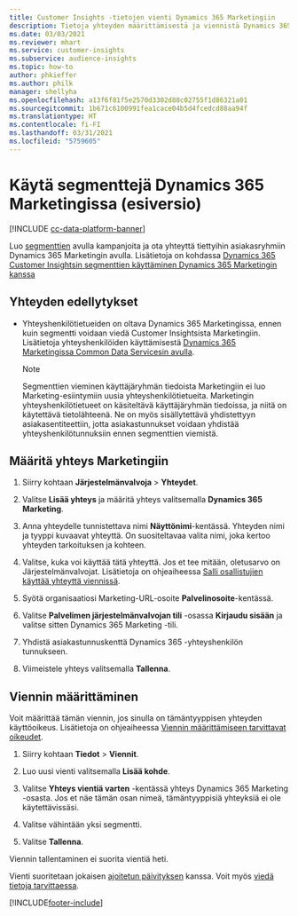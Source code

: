 ```yaml
---
title: Customer Insights -tietojen vienti Dynamics 365 Marketingiin
description: Tietoja yhteyden määrittämisestä ja viennistä Dynamics 365 Marketingiin.
ms.date: 03/03/2021
ms.reviewer: mhart
ms.service: customer-insights
ms.subservice: audience-insights
ms.topic: how-to
author: phkieffer
ms.author: philk
manager: shellyha
ms.openlocfilehash: a13f6f81f5e2570d3302d88c02755f1d86321a01
ms.sourcegitcommit: 1b671c6100991fea1cace04b5d4fcedcd88aa94f
ms.translationtype: HT
ms.contentlocale: fi-FI
ms.lasthandoff: 03/31/2021
ms.locfileid: "5759605"
---
```

# <a name="use-segments-in-dynamics-365-marketing-preview"></a>Käytä segmenttejä Dynamics 365 Marketingissa (esiversio)

[!INCLUDE [cc-data-platform-banner](../includes/cc-data-platform-banner.md)]

Luo [segmenttien](segments.md) avulla kampanjoita ja ota yhteyttä tiettyihin asiakasryhmiin Dynamics 365 Marketingin avulla. Lisätietoja on kohdassa [Dynamics 365 Customer Insightsin segmenttien käyttäminen Dynamics 365 Marketingin kanssa](/dynamics365/marketing/customer-insights-segments)

## <a name="prerequisite-for-a-connection"></a>Yhteyden edellytykset

- Yhteyshenkilötietueiden on oltava Dynamics 365 Marketingissa, ennen kuin segmentti voidaan viedä Customer Insightsista Marketingiin. Lisätietoja yhteyshenkilöiden käyttämisestä [Dynamics 365 Marketingissa Common Data Servicesin avulla](connect-power-query.md).

  > [!NOTE]
  > Segmenttien vieminen käyttäjäryhmän tiedoista Marketingiin ei luo Marketing-esiintymiin uusia yhteyshenkilötietueita. Marketingin yhteyshenkilötietueet on käsiteltävä käyttäjäryhmän tiedoissa, ja niitä on käytettävä tietolähteenä. Ne on myös sisällytettävä yhdistettyyn asiakasentiteettiin, jotta asiakastunnukset voidaan yhdistää yhteyshenkilötunnuksiin ennen segmenttien viemistä.

## <a name="set-up-connection-to-marketing"></a>Määritä yhteys Marketingiin

1. Siirry kohtaan **Järjestelmänvalvoja** > **Yhteydet**.

1. Valitse **Lisää yhteys** ja määritä yhteys valitsemalla **Dynamics 365 Marketing**.

1. Anna yhteydelle tunnistettava nimi **Näyttönimi**-kentässä. Yhteyden nimi ja tyyppi kuvaavat yhteyttä. On suositeltavaa valita nimi, joka kertoo yhteyden tarkoituksen ja kohteen.

1. Valitse, kuka voi käyttää tätä yhteyttä. Jos et tee mitään, oletusarvo on Järjestelmänvalvojat. Lisätietoja on ohjeaiheessa [Salli osallistujien käyttää yhteyttä viennissä](connections.md#allow-contributors-to-use-a-connection-for-exports).

1. Syötä organisaatiosi Marketing-URL-osoite **Palvelinosoite**-kentässä.

1. Valitse **Palvelimen järjestelmänvalvojan tili** -osassa **Kirjaudu sisään** ja valitse sitten Dynamics 365 Marketing -tili.

1. Yhdistä asiakastunnuskenttä Dynamics 365 -yhteyshenkilön tunnukseen.

1. Viimeistele yhteys valitsemalla **Tallenna**. 

## <a name="configure-an-export"></a>Viennin määrittäminen

Voit määrittää tämän viennin, jos sinulla on tämäntyyppisen yhteyden käyttöoikeus. Lisätietoja on ohjeaiheessa [Viennin määrittämiseen tarvittavat oikeudet](export-destinations.md#set-up-a-new-export).

1. Siirry kohtaan **Tiedot** > **Viennit**.

1. Luo uusi vienti valitsemalla **Lisää kohde**.

1. Valitse **Yhteys vientiä varten** -kentässä yhteys Dynamics 365 Marketing -osasta. Jos et näe tämän osan nimeä, tämäntyyppisiä yhteyksiä ei ole käytettävissäsi.

1. Valitse vähintään yksi segmentti.

1. Valitse **Tallenna**.

Viennin tallentaminen ei suorita vientiä heti.

Vienti suoritetaan jokaisen [ajoitetun päivityksen](system.md#schedule-tab) kanssa. Voit myös [viedä tietoja tarvittaessa](export-destinations.md#run-exports-on-demand). 

[!INCLUDE[footer-include](../includes/footer-banner.md)]
